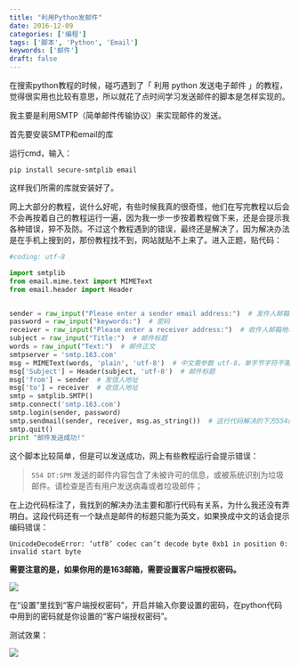 ```yaml
---
title: "利用Python发邮件"
date: 2016-12-09
categories: ['编程']
tags: ['脚本', 'Python', 'Email']
keywords: ['邮件']
draft: false
---
```


在搜索python教程的时候，碰巧遇到了「 利用 python 发送电子邮件 」的教程，觉得很实用也比较有意思，所以就花了点时间学习发送邮件的脚本是怎样实现的。

我主要是利用SMTP（简单邮件传输协议）来实现邮件的发送。

<!--more-->

首先要安装SMTP和email的库

运行cmd，输入：

```
pip install secure-smtplib email
```

这样我们所需的库就安装好了。

网上大部分的教程，说什么好呢，有些时候我真的很奇怪，他们在写完教程以后会不会再按着自己的教程运行一遍，因为我一步一步按着教程做下来，还是会提示我各种错误，猝不及防。不过这个教程遇到的错误，最终还是解决了，因为解决办法是在手机上搜到的，那份教程找不到，网站就贴不上来了。进入正题，贴代码：

```python
#coding: utf-8

import smtplib
from email.mime.text import MIMEText
from email.header import Header


sender = raw_input("Please enter a sender email address:")  # 发件人邮箱地址
password = raw_input("keywords:")  # 密码
receiver = raw_input("Please enter a receiver address:")  # 收件人邮箱地址
subject = raw_input("Title:")  # 邮件标题
words = raw_input("Text:")  # 邮件正文
smtpserver = 'smtp.163.com'
msg = MIMEText(words, 'plain', 'utf-8')  # 中文需参数 utf-8，单字节字符不需要
msg['Subject'] = Header(subject, 'utf-8')  # 邮件标题
msg['from'] = sender  # 发信人地址
msg['to'] = receiver  # 收信人地址
smtp = smtplib.SMTP()
smtp.connect('smtp.163.com')
smtp.login(sender, password)
smtp.sendmail(sender, receiver, msg.as_string())  # 这行代码解决的下方554的错误
smtp.quit()
print "邮件发送成功!"
```

这个脚本比较简单，但是可以发送成功，网上有些教程运行会提示错误：

> `554 DT:SPM` 发送的邮件内容包含了未被许可的信息，或被系统识别为垃圾邮件。请检查是否有用户发送病毒或者垃圾邮件；

在上边代码标注了，我找到的解决办法主要和那行代码有关系，为什么我还没有弄明白。这段代码还有一个缺点是邮件的标题只能为英文，如果换成中文的话会提示编码错误：

`UnicodeDecodeError: ‘utf8’ codec can’t decode byte 0xb1 in position 0: invalid start byte`

**需要注意的是，如果你用的是163邮箱，需要设置客户端授权密码。**

![](http://upload-images.jianshu.io/upload_images/3880264-ecfd60f843c96414.png?imageMogr2/auto-orient/strip%7CimageView2/2/w/1240)

在“设置”里找到“客户端授权密码”，开启并输入你要设置的密码，在python代码中用到的密码就是你设置的“客户端授权密码”。

测试效果：

![](http://upload-images.jianshu.io/upload_images/3880264-97c5164eeb752013.png?imageMogr2/auto-orient/strip%7CimageView2/2/w/1240)